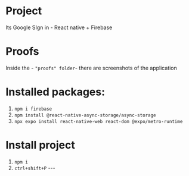 # Project

Its Google SIgn in - React native + Firebase

# Proofs

Inside the - `"proofs" folder`- there are screenshots of the application

# Installed packages:

1) `npm i firebase`
2) `npm install @react-native-async-storage/async-storage`
3) `npx expo install react-native-web react-dom @expo/metro-runtime`

# Install project
1) `npm i`
2) `ctrl+shift+P` --- 